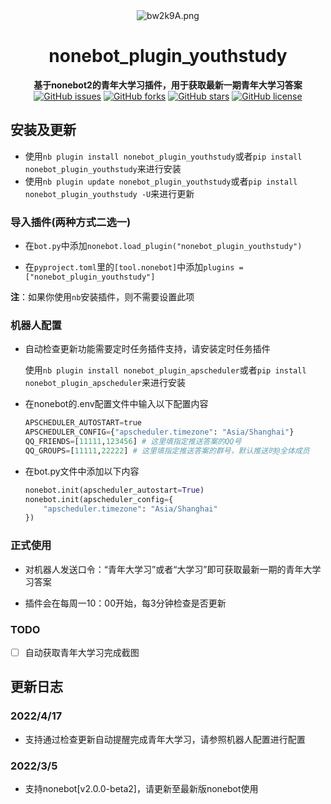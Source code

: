 <div align="center">
    <img src="https://s4.ax1x.com/2022/03/05/bw2k9A.png" alt="bw2k9A.png" border="0"/>
    <h1>nonebot_plugin_youthstudy</h1>
    <b>基于nonebot2的青年大学习插件，用于获取最新一期青年大学习答案</b>
    <br/>
    <a href="https://github.com/ayanamiblhx/nonebot_plugin_youthstudy/issues"><img alt="GitHub issues" src="https://img.shields.io/github/issues/ayanamiblhx/nonebot_plugin_youthstudy?style=flat-square"></a>
    <a href="https://github.com/ayanamiblhx/nonebot_plugin_youthstudy/network"><img alt="GitHub forks" src="https://img.shields.io/github/forks/ayanamiblhx/nonebot_plugin_youthstudy?style=flat-square"></a>
    <a href="https://github.com/ayanamiblhx/nonebot_plugin_youthstudy/stargazers"><img alt="GitHub stars" src="https://img.shields.io/github/stars/ayanamiblhx/nonebot_plugin_youthstudy?style=flat-square"></a>
    <a href="https://github.com/ayanamiblhx/nonebot_plugin_youthstudy/blob/main/LICENSE"><img alt="GitHub license" src="https://img.shields.io/github/license/ayanamiblhx/nonebot_plugin_youthstudy?style=flat-square"></a>
</div>



## 安装及更新

- 使用`nb plugin install nonebot_plugin_youthstudy`或者`pip install nonebot_plugin_youthstudy`来进行安装
- 使用`nb plugin update nonebot_plugin_youthstudy`或者`pip install nonebot_plugin_youthstudy -U`来进行更新



### 导入插件(两种方式二选一)

- 在`bot.py`中添加`nonebot.load_plugin("nonebot_plugin_youthstudy")`

- 在`pyproject.toml`里的`[tool.nonebot]`中添加`plugins = ["nonebot_plugin_youthstudy"]`

**注**：如果你使用`nb`安装插件，则不需要设置此项

### 机器人配置

- 自动检查更新功能需要定时任务插件支持，请安装定时任务插件

  使用`nb plugin install nonebot_plugin_apscheduler`或者`pip install nonebot_plugin_apscheduler`来进行安装

- 在nonebot的.env配置文件中输入以下配置内容

  ```py
  APSCHEDULER_AUTOSTART=true
  APSCHEDULER_CONFIG={"apscheduler.timezone": "Asia/Shanghai"}
  QQ_FRIENDS=[11111,123456] # 这里填指定推送答案的QQ号
  QQ_GROUPS=[11111,22222] # 这里填指定推送答案的群号，默认推送时@全体成员
  ```

- 在bot.py文件中添加以下内容

  ```py
  nonebot.init(apscheduler_autostart=True)
  nonebot.init(apscheduler_config={
      "apscheduler.timezone": "Asia/Shanghai"
  })
  ```

  

### 正式使用

- 对机器人发送口令：“青年大学习”或者“大学习”即可获取最新一期的青年大学习答案

- 插件会在每周一10：00开始，每3分钟检查是否更新

### TODO

- [ ] 自动获取青年大学习完成截图

  



## 更新日志

### 2022/4/17

- 支持通过检查更新自动提醒完成青年大学习，请参照机器人配置进行配置

### 2022/3/5

- 支持nonebot[v2.0.0-beta2]，请更新至最新版nonebot使用

